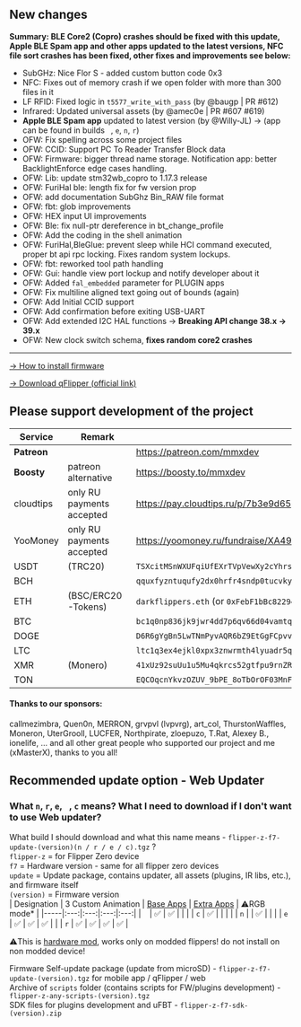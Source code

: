 ## New changes
**Summary: BLE Core2 (Copro) crashes should be fixed with this update, Apple BLE Spam app and other apps updated to the latest versions, NFC file sort crashes has been fixed, other fixes and improvements see below:**
* SubGHz: Nice Flor S - added custom button code 0x3
* NFC: Fixes out of memory crash if we open folder with more than 300 files in it
* LF RFID: Fixed logic in `t5577_write_with_pass` (by @baugp | PR #612)
* Infrared: Updated universal assets (by @amec0e | PR #607 #619)
* **Apple BLE Spam app** updated to latest version (by @Willy-JL) -> (app can be found in builds ` `, `e`, `n`, `r`)
* OFW: Fix spelling across some project files
* OFW: CCID: Support PC To Reader Transfer Block data
* OFW: Firmware: bigger thread name storage. Notification app: better BacklightEnforce edge cases handling. 
* OFW: Lib: update stm32wb_copro to 1.17.3 release
* OFW: FuriHal ble: length fix for fw version prop 
* OFW: add documentation SubGhz Bin_RAW file format
* OFW: fbt: glob improvements
* OFW: HEX input UI improvements
* OFW: Ble: fix null-ptr dereference in bt_change_profile
* OFW: Add the coding in the shell animation
* OFW: FuriHal,BleGlue: prevent sleep while HCI command executed, proper bt api rpc locking. Fixes random system lockups.
* OFW: fbt: reworked tool path handling
* OFW: Gui: handle view port lockup and notify developer about it
* OFW: Added `fal_embedded` parameter for PLUGIN apps
* OFW: Fix multiline aligned text going out of bounds (again)
* OFW: Add Initial CCID support 
* OFW: Add confirmation before exiting USB-UART
* OFW: Add extended I2C HAL functions -> **Breaking API change 38.x -> 39.x**
* OFW: New clock switch schema, **fixes random core2 crashes**

----

[-> How to install firmware](https://github.com/DarkFlippers/unleashed-firmware/blob/dev/documentation/HowToInstall.md)

[-> Download qFlipper (official link)](https://flipperzero.one/update)

## Please support development of the project
|Service|Remark|Link/Wallet|
|-|-|-|
|**Patreon**||https://patreon.com/mmxdev|
|**Boosty**|patreon alternative|https://boosty.to/mmxdev|
|cloudtips|only RU payments accepted|https://pay.cloudtips.ru/p/7b3e9d65|
|YooMoney|only RU payments accepted|https://yoomoney.ru/fundraise/XA49mgQLPA0.221209|
|USDT|(TRC20)|`TSXcitMSnWXUFqiUfEXrTVpVewXy2cYhrs`|
|BCH||`qquxfyzntuqufy2dx0hrfr4sndp0tucvky4sw8qyu3`|
|ETH|(BSC/ERC20-Tokens)|`darkflippers.eth` (or `0xFebF1bBc8229418FF2408C07AF6Afa49152fEc6a`)|
|BTC||`bc1q0np836jk9jwr4dd7p6qv66d04vamtqkxrecck9`|
|DOGE||`D6R6gYgBn5LwTNmPyvAQR6bZ9EtGgFCpvv`|
|LTC||`ltc1q3ex4ejkl0xpx3znwrmth4lyuadr5qgv8tmq8z9`|
|XMR|(Monero)| `41xUz92suUu1u5Mu4qkrcs52gtfpu9rnZRdBpCJ244KRHf6xXSvVFevdf2cnjS7RAeYr5hn9MsEfxKoFDRSctFjG5fv1Mhn`|
|TON||`EQCOqcnYkvzOZUV_9bPE_8oTbOrOF03MnF-VcJyjisTZmpGf`|

#### Thanks to our sponsors:
callmezimbra, Quen0n, MERRON, grvpvl (lvpvrg), art_col, ThurstonWaffles, Moneron, UterGrooll, LUCFER, Northpirate, zloepuzo, T.Rat, Alexey B., ionelife, ...
and all other great people who supported our project and me (xMasterX), thanks to you all!


## **Recommended update option - Web Updater**

### What `n`, `r`, `e`, ` `, `c` means? What I need to download if I don't want to use Web updater?
What build I should download and what this name means - `flipper-z-f7-update-(version)(n / r / e / c).tgz` ? <br>
`flipper-z` = for Flipper Zero device<br>
`f7` = Hardware version - same for all flipper zero devices<br>
`update` = Update package, contains updater, all assets (plugins, IR libs, etc.), and firmware itself<br>
`(version)` = Firmware version<br>
| Designation | 3 Custom Animation | [Base Apps](https://github.com/xMasterX/all-the-plugins#default-pack) | [Extra Apps](https://github.com/xMasterX/all-the-plugins#extra-pack) | ⚠️RGB mode* |
|-----|:---:|:---:|:---:|:---:|
| ` ` | ✅ | ✅ |  |  |
| `c` | ✅ |  |  |  |
| `n` |  | ✅ |  |  |
| `e` | ✅ | ✅ | ✅ |  |
| `r` | ✅ | ✅ | ✅ | ✅ |

⚠️This is [hardware mod](https://github.com/quen0n/flipperzero-firmware-rgb#readme), works only on modded flippers! do not install on non modded device!

Firmware Self-update package (update from microSD) - `flipper-z-f7-update-(version).tgz` for mobile app / qFlipper / web<br>
Archive of `scripts` folder (contains scripts for FW/plugins development) - `flipper-z-any-scripts-(version).tgz`<br>
SDK files for plugins development and uFBT - `flipper-z-f7-sdk-(version).zip`



